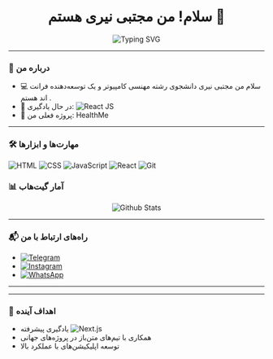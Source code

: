 <h1 align="center">سلام! من مجتبی نیری هستم 👋</h1>
<p align="center">
  <img src="https://readme-typing-svg.demolab.com?font=Fira+Code&size=22&pause=1000&color=36BCF7&width=435&lines=توسعه‌دهنده+وب+و+نرم‌افزار+;عاشق+یادگیری+و+چالش‌های+جدید;حل+مسائل+و+ساخت+ابزارهای+کاربردی" alt="Typing SVG" />
</p>

---

### 📌 درباره من
- 💻  سلام من مجتبی نیری دانشجوی رشته مهنسی کامپیوتر و یک توسعه‌دهنده فرانت اند هستم . 
- 🌱 در حال یادگیری: ![React JS](https://img.shields.io/badge/-React%20JS-61DAFB?style=for-the-badge&logo=react&logoColor=black)
- 🔭 پروژه فعلی من: HealthMe

---

### 🛠️ مهارت‌ها و ابزارها
![HTML](https://img.shields.io/badge/-HTML5-E34F26?style=for-the-badge&logo=html5&logoColor=white)
![CSS](https://img.shields.io/badge/-CSS-1572B6?style=for-the-badge&logo=css3&logoColor=white)
![JavaScript](https://img.shields.io/badge/-JavaScript-F7DF1E?style=for-the-badge&logo=javascript&logoColor=black)
![React](https://img.shields.io/badge/-React-61DAFB?style=for-the-badge&logo=react&logoColor=black)
![Git](https://img.shields.io/badge/-Git-F05032?style=for-the-badge&logo=git&logoColor=white)

### 📊 آمار گیت‌هاب
<p align="center">
  <img src="https://github-readme-stats.vercel.app/api?username=YourUsername&show_icons=true&theme=radical" alt="Github Stats" />
</p>




---

### 📬 راه‌های ارتباط با من

- [![Telegram](https://img.shields.io/badge/-Telegram-0088CC?style=for-the-badge&logo=telegram&logoColor=white)](https://t.me/YourUsername)
- [![Instagram](https://img.shields.io/badge/-Instagram-E4405F?style=for-the-badge&logo=instagram&logoColor=white)](https://instagram.com/YourUsername)
- [![WhatsApp](https://img.shields.io/badge/-WhatsApp-25D366?style=for-the-badge&logo=whatsapp&logoColor=white)](https://wa.me/YourPhoneNumber)


---



---

### 🎯 اهداف آینده
- یادگیری پیشرفته ![Next.js](https://img.shields.io/badge/-Next.js-000000?style=for-the-badge&logo=next.js&logoColor=white)
- همکاری با تیم‌های متن‌باز در پروژه‌های جهانی
- توسعه اپلیکیشن‌های با عملکرد بالا
